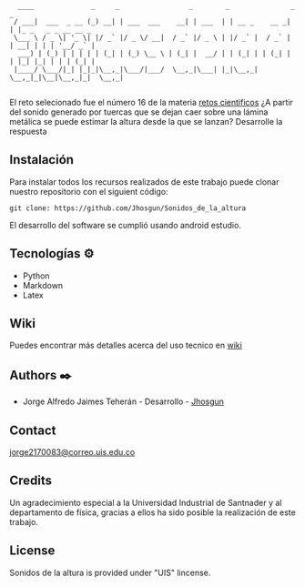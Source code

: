 ```                                                                             
  ____              _     _                 _        _               _ _                   
 / ___|  ___  _ __ (_) __| | ___  ___    __| | ___  | | __ _    __ _| | |_ _   _ _ __ __ _ 
 \___ \ / _ \| '_ \| |/ _` |/ _ \/ __|  / _` |/ _ \ | |/ _` |  / _` | | __| | | | '__/ _` |
  ___) | (_) | | | | | (_| | (_) \__ \ | (_| |  __/ | | (_| | | (_| | | |_| |_| | | | (_| |
 |____/ \___/|_| |_|_|\__,_|\___/|___/  \__,_|\___| |_|\__,_|  \__,_|_|\__|\__,_|_|  \__,_|
                                                                                                                                                          
```
El reto selecionado fue el número 16 de la materia <a href="[https://github.com/Jhosgun/Sonidos_de_la_altura/wiki](https://github.com/nunezluis/MisCursos/blob/main/RetosFisica23B/RetosFisica23B.md)">retos cientificos</a>
¿A partir del sonido generado por tuercas que se dejan caer sobre una lámina metálica se puede estimar la altura desde la que se lanzan? Desarrolle la respuesta


## Instalación 

Para instalar todos los recursos realizados de este trabajo puede clonar nuestro repositorio con el siguient código:

```
git clone: https://github.com/Jhosgun/Sonidos_de_la_altura
```

El desarrollo del software se cumplió usando android estudio.


## Tecnologías ⚙️

* Python
* Markdown
* Latex
  


## Wiki
Puedes encontrar más detalles acerca del uso tecnico en <a href="https://github.com/Jhosgun/Sonidos_de_la_altura/wiki">wiki</a>

## Authors ✒️
* Jorge Alfredo Jaimes Teherán - Desarrollo - <a href="https://github.com/Jhosgun">Jhosgun</a>


## Contact
jorge2170083@correo.uis.edu.co

## Credits
Un agradecimiento especial a la Universidad Industrial de Santnader y al departamento de física, gracias a ellos ha sido posible la realización de este trabajo.
## License
 Sonidos de la altura is provided under "UIS" lincense.
